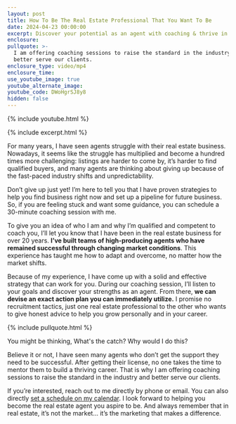 ```yaml
---
layout: post
title: How To Be The Real Estate Professional That You Want To Be
date: 2024-04-23 00:00:00
excerpt: Discover your potential as an agent with coaching & thrive in real estate.
enclosure:
pullquote: >-
  I am offering coaching sessions to raise the standard in the industry and
  better serve our clients.
enclosure_type: video/mp4
enclosure_time:
use_youtube_image: true
youtube_alternate_image:
youtube_code: DWoHgrSJ8y8
hidden: false
---
```

{% include youtube.html %}

{% include excerpt.html %}

For many years, I have seen agents struggle with their real estate business. Nowadays, it seems like the struggle has multiplied and become a hundred times more challenging: listings are harder to come by, it’s harder to find qualified buyers, and many agents are thinking about giving up because of the fast-paced industry shifts and unpredictability.

Don’t give up just yet! I’m here to tell you that I have proven strategies to help you find business right now and set up a pipeline for future business. So, if you are feeling stuck and want some guidance, you can schedule a 30-minute coaching session with me.

To give you an idea of who I am and why I’m qualified and competent to coach you, I’ll let you know that I have been in the real estate business for over 20 years. **I’ve built teams of high-producing agents who have remained successful through changing market conditions**. This experience has taught me how to adapt and overcome, no matter how the market shifts.

Because of my experience, I have come up with a solid and effective strategy that can work for you. During our coaching session, I’ll listen to your goals and discover your strengths as an agent. From there, **we can devise an exact action plan you can immediately utilize.** I promise no recruitment tactics, just one real estate professional to the other who wants to give honest advice to help you grow personally and in your career.

{% include pullquote.html %}

You might be thinking, What's the catch? Why would I do this?

Believe it or not, I have seen many agents who don’t get the support they need to be successful. After getting their license, no one takes the time to mentor them to build a thriving career. That is why I am offering coaching sessions to raise the standard in the industry and better serve our clients.

If you’re interested, reach out to me directly by phone or email. You can also directly [set a schedule on my calendar](https://calendly.com/marcaustinhighfill/30min). I look forward to helping you become the real estate agent you aspire to be. And always remember that in real estate, it’s not the market… it’s the marketing that makes a difference.